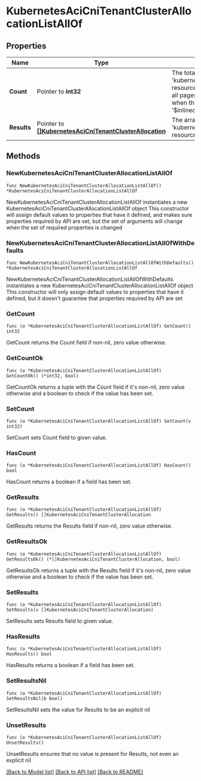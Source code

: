 # KubernetesAciCniTenantClusterAllocationListAllOf

## Properties

Name | Type | Description | Notes
------------ | ------------- | ------------- | -------------
**Count** | Pointer to **int32** | The total number of &#39;kubernetes.AciCniTenantClusterAllocation&#39; resources matching the request, accross all pages. The &#39;Count&#39; attribute is included when the HTTP GET request includes the &#39;$inlinecount&#39; parameter. | [optional] 
**Results** | Pointer to [**[]KubernetesAciCniTenantClusterAllocation**](kubernetes.AciCniTenantClusterAllocation.md) | The array of &#39;kubernetes.AciCniTenantClusterAllocation&#39; resources matching the request. | [optional] 

## Methods

### NewKubernetesAciCniTenantClusterAllocationListAllOf

`func NewKubernetesAciCniTenantClusterAllocationListAllOf() *KubernetesAciCniTenantClusterAllocationListAllOf`

NewKubernetesAciCniTenantClusterAllocationListAllOf instantiates a new KubernetesAciCniTenantClusterAllocationListAllOf object
This constructor will assign default values to properties that have it defined,
and makes sure properties required by API are set, but the set of arguments
will change when the set of required properties is changed

### NewKubernetesAciCniTenantClusterAllocationListAllOfWithDefaults

`func NewKubernetesAciCniTenantClusterAllocationListAllOfWithDefaults() *KubernetesAciCniTenantClusterAllocationListAllOf`

NewKubernetesAciCniTenantClusterAllocationListAllOfWithDefaults instantiates a new KubernetesAciCniTenantClusterAllocationListAllOf object
This constructor will only assign default values to properties that have it defined,
but it doesn't guarantee that properties required by API are set

### GetCount

`func (o *KubernetesAciCniTenantClusterAllocationListAllOf) GetCount() int32`

GetCount returns the Count field if non-nil, zero value otherwise.

### GetCountOk

`func (o *KubernetesAciCniTenantClusterAllocationListAllOf) GetCountOk() (*int32, bool)`

GetCountOk returns a tuple with the Count field if it's non-nil, zero value otherwise
and a boolean to check if the value has been set.

### SetCount

`func (o *KubernetesAciCniTenantClusterAllocationListAllOf) SetCount(v int32)`

SetCount sets Count field to given value.

### HasCount

`func (o *KubernetesAciCniTenantClusterAllocationListAllOf) HasCount() bool`

HasCount returns a boolean if a field has been set.

### GetResults

`func (o *KubernetesAciCniTenantClusterAllocationListAllOf) GetResults() []KubernetesAciCniTenantClusterAllocation`

GetResults returns the Results field if non-nil, zero value otherwise.

### GetResultsOk

`func (o *KubernetesAciCniTenantClusterAllocationListAllOf) GetResultsOk() (*[]KubernetesAciCniTenantClusterAllocation, bool)`

GetResultsOk returns a tuple with the Results field if it's non-nil, zero value otherwise
and a boolean to check if the value has been set.

### SetResults

`func (o *KubernetesAciCniTenantClusterAllocationListAllOf) SetResults(v []KubernetesAciCniTenantClusterAllocation)`

SetResults sets Results field to given value.

### HasResults

`func (o *KubernetesAciCniTenantClusterAllocationListAllOf) HasResults() bool`

HasResults returns a boolean if a field has been set.

### SetResultsNil

`func (o *KubernetesAciCniTenantClusterAllocationListAllOf) SetResultsNil(b bool)`

 SetResultsNil sets the value for Results to be an explicit nil

### UnsetResults
`func (o *KubernetesAciCniTenantClusterAllocationListAllOf) UnsetResults()`

UnsetResults ensures that no value is present for Results, not even an explicit nil

[[Back to Model list]](../README.md#documentation-for-models) [[Back to API list]](../README.md#documentation-for-api-endpoints) [[Back to README]](../README.md)



